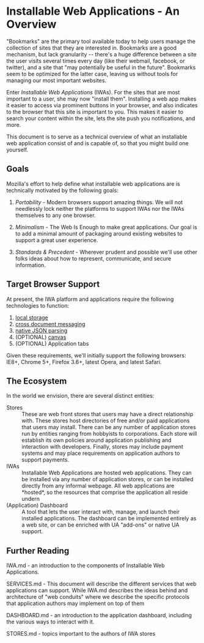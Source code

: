 # Installable Web Applications - An Overview

"Bookmarks" are the primary tool available today to help users manage
the collection of sites that they are interested in.  Bookmarks are a
good mechanism, but lack granularity -- there's a huge difference
between a site the user visits several times every day (like their
webmail, facebook, or twitter), and a site that "may potentially be
useful in the future".  Bookmarks seem to be optimized for the latter
case, leaving us without tools for managing our most important websites.

Enter *Installable Web Applications* (IWAs).  For the sites that are
most important to a user, she may now "install them".  Installing a
web app makes it easier to access via prominent buttons in your
browser, and also indicates to the browser that this site is important
to you.  This makes it easier to search your content within the site,
lets the site push you notifications, and more.

This document is to serve as a technical overview of what an
installable web application consist of and is capable of, so that you
might build one yourself.

## Goals

Mozilla's effort to help define what installable web applications are is
technically motivated by the following goals:

1. *Portability* - Modern browsers support amazing things.  We will
   not needlessly lock neither the platforms to support IWAs nor the
   IWAs themselves to any one browser.

2. *Minimalism* - The Web Is Enough to make great applications.  Our
   goal is to add a minimal amount of packaging around existing
   websites to support a great user experience.

3. *Standards & Precedent* - Wherever prudent and possible we'll use
   other folks ideas about how to represent, communicate, and secure
   information.

## Target Browser Support

At present, the IWA platform and applications require the following technologies to
function:

1. [local storage](http://dev.w3.org/html5/webstorage/)
2. [cross document messaging](http://dev.w3.org/html5/postmsg/#web-messaging)
3. [native JSON parsing](http://wiki.ecmascript.org/doku.php?id=es3.1:json_support)
4. (OPTIONAL) [canvas](http://www.w3.org/TR/html5/the-canvas-element.html)
5. (OPTIONAL) Application tabs

Given these requirements, we'll initially support the following browsers:
IE8+, Chrome 5+, Firefox 3.6+, latest Opera, and latest Safari.

## The Ecosystem

In the world we envision, there are several distinct entities:

<dl>
<dt>Stores</dt>
<dd> These are web front stores that users may have a direct
relationship with.  These stores host directories of free and/or paid
applications that users may install.  There can be any number of
application stores run by entities ranging from hobbyists to
corporations.  Each store will establish its own policies around
application publishing and interaction with developers.  Finally,
stores may include payment systems and may place requirements on
application authors to support payments.
</dd>

<dt>IWAs</dt>
<dd>
Installable Web Applications are hosted web applications.  They can be
installed via any number of application stores, or can be installed
directly from any informal webpage.  All web applications are
*hosted*, so the resources that comprise the application all reside undern
</dd>

<dt>(Application) Dashboard</dt>
<dd> A tool that lets the user interact with, manage, and launch their
installed applications.  The dashboard can be implemented entirely as
a web site, or can be enriched with UA "add-ons" or native UA support.
</dd>
</dl>

## Further Reading

IWA.md - an introduction to the components of Installable Web Applications.

SERVICES.md - This document will describe the different services that
web applications can support.  While IWA.md describes the ideas behind
and architecture of "web conduits" where we describe the specific
protocols that application authors may implement on top of them

DASHBOARD.md - an introduction to the application dashboard, including the various
ways to interact with it.

STORES.md - topics important to the authors of IWA stores
